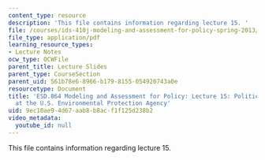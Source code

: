 ```yaml
---
content_type: resource
description: 'This file contains information regarding lecture 15. '
file: /courses/ids-410j-modeling-and-assessment-for-policy-spring-2013/9ec10ae94d67aab8b8acf1f125d238b2_MITESD_864S13_lecture15.pdf
file_type: application/pdf
learning_resource_types:
- Lecture Notes
ocw_type: OCWFile
parent_title: Lecture Slides
parent_type: CourseSection
parent_uid: 561b78e6-8966-b179-8155-054920743a0e
resourcetype: Document
title: 'ESD.864 Modeling and Assessment for Policy: Lecture 15: Politics and Modeling
  at the U.S. Environmental Protection Agency'
uid: 9ec10ae9-4d67-aab8-b8ac-f1f125d238b2
video_metadata:
  youtube_id: null
---
```

This file contains information regarding lecture 15. 

